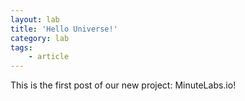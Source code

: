 ```yaml
---
layout: lab
title: 'Hello Universe!'
category: lab
tags:
    - article
---
```


This is the first post of our new project: MinuteLabs.io!